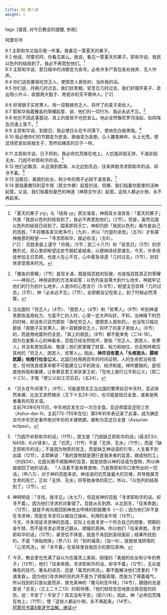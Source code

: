 ```yaml
---
title: 08 摩八章
weight: 1
---
```



tags: [谐音, 对今日教会的提醒, 参政]

阿摩司书
<!--more-->

8:1 主耶和华又指示我一件事。我看见一筐夏天的果子。  
8:2 他说、阿摩司阿、你看见甚么。我说、看见一筐夏天的果子。耶和华说、我民以色列的结局到了。我必不再宽恕他们。[^1]  
8:3 主耶和华说、那日殿中的诗歌变为哀号。必有许多尸首在各处抛弃、无人作声。  
8:4 你们这些要吞吃穷乏人、使困苦人衰败的、当听我的话。  
8:5 你们说、月朔几时过去、我们好卖粮。安息日几时过去、我们好摆开麦子、卖出用小升斗、收银用大戥子、用诡诈的天平欺哄人。[^2]  

8:6 好用银子买贫寒人、用一双鞋换穷乏人、将坏了的麦子卖给人。  
8:7 耶和华指着雅各的荣耀起誓、说、他们的一切行为、我必永远不忘。[^3]  
8:8 地岂不因这事震动、其上的居民不也悲哀么。地必全然像尼罗河涨起、如同埃及河涌上落下。[^4]  
8:9 主耶和华说、到那日、我必使日头在午间落下、使地在白昼黑暗。[^5]  
8:10 我必使你们的节期变为悲哀、歌曲变为哀歌。众人腰束麻布、头上光秃。使这场悲哀如丧独生子、至终如痛苦的日子一样。  

8:11 主耶和华说、日子将到、我必命饥荒降在地上。人饥饿非因无饼、干渴非因无水、乃因不听耶和华的话。[^6]  
8:12 他们必飘流、从这海到那海、从北边到东边、往来奔跑寻求耶和华的话、却寻不着。[^7]  
8:13 当那日、美貌的处女、和少年的男子必因干渴发昏。[^8]  
8:14 那指着撒玛利亚牛犊〔原文作罪〕起誓的说、但哪、我们指着你那里的活神起誓。又说、我们指着别是巴的神道〔神原文作活〕起誓。这些人都必仆倒、永不再起来。  

[^1]: 「夏天的果子 קַיִץ」与「结局 קֵץ」原文谐音，神用双关语宣告：「夏天的果子」代表「我民以色列的结局到了，我必不再宽恕他们」（2节）。但是，虽然北国以色列的结局已经到了，国家即将灭亡，神却仍把「我民以色列」看作是自己的百姓，「不将雅各家灭绝净尽」（九8），所以「约瑟的余民」（五15）才有蒙神施恩的盼望——「寻求耶和华，就必存活」（五6）。  
[^2]： 百姓表面上谨守「月朔」（5节；民二十八11）和「安息日」（5节）的宗教形式，但心里却盼望这些节期赶紧结束，以便继续经营谋生。今天，许多信徒参加主日崇拜，也是人在心不在，心中着急讲道「几时过去」（5节），好赶快享受周末时光。  
[^3]: 「雅各的荣耀」（7节）是双关语，既是指百姓的狂傲，也是指百姓真正的荣耀——神自己。神用讽刺的方法来起誓：以色列妄自尊大到什么地步，神就牢记他们的行为到什么地步。人诡诈的心思言行（5-6节），盼望主日崇拜「几时过去」（5节），神「必永远不忘」（7节），全部都会记在账上，到了时候必然清算。  
[^4]: 当北国的「穷乏人」（4节）、「困苦人」（4节）和「贫寒人」（6节）听到神谴责那些滥用权力、为富不仁的人时，心里一定大声叫好。不料，当神降下刑罚的时候，却没有只惩罚那些「吞吃穷乏人、使困苦人衰败的」，也没有只报应那些「用银子买贫寒人，用一双鞋换穷乏人，将坏了的麦子卖给人」（6节）的，而是用地震刑罚全民，「其上的居民」（8节）都不能幸免（二14-16）。  
因为在鉴察人心的神看来，百姓已经全然败坏，那些「穷乏人、困苦人、贫寒人」并没有更加高尚、敬虔；他们若掌握了财富、权力和地位，也会照样欺压其他的「穷乏人、困苦人、贫寒人」。因此，**神并没有要人「头疼医头、脚疼医脚」地推行社会公义**，北国已经用两百年的时间证明，人的生命若没有改变，任何改良或革命都不可能建立公平的政治、经济制度。神所要做的，是彻底地拆毁和重建，让弥赛亚君王来执掌王权，「在地上施行公平和公义」（耶二十三5），才能「使公义如江河滔滔」（五24）。  
[^5]: 「日头在午间落下」（9节），可能是预言正当北国的繁荣如日中天时，亚述突然来袭、比加王突然被杀（王下十五29-30），也可能是指日全食，或者是两者兼有的双关语。  
主前763年6月15日，中东地区发生过一次日全食。亚述帝国亚述但三世（Ashur-dan III，主前773-755年在位）第9年的年表记录了此事，成为确定古代中东历史事件绝对年份的关键依据，被称为亚述日全食（Assyrian eclipse）。
[^6]: 「乃因不听耶和华的话」（11节），原文是「乃因缺乏耶和华的话」(英文ESV、NASB、KJV译本）。这「饥荒」（11节）不是「无饼、无水」（11节），而是「缺乏耶和华的话」；不是因为物质的贫乏，而是缺乏神话语的引导，人生看不到出路（12节）。主耶稣说：「我的食物就是遵行差我来者的旨意，做成他的工」（约四34），北国长期不顺服神的旨意，就是拒绝以神的话语为食物，所以神就收回了祂的话语。
「人活着不是单靠食物，乃是靠耶和华口里所出的一切话」（申八3），对于神的百姓来说，神话语的饥荒是最大的灾难，将导致属灵生命的死亡，正如「无饼、无水」将导致身体的死亡。所以，「以色列的结局到了」（2节）。  
[^7]: 神明明说：「寻找，就寻见」（太七7），但这些神的百姓「寻求耶和华的话，却寻不着」，因为他们寻求的对象错了。百姓从东到西、从北到东，「往来奔跑」（12节），就是不肯向南回到神发出呼唤的耶路撒冷（一2）；因为他们并不是在寻求神，而是在寻求可以被自己操纵、利用的金牛犊（14节）。  
今天，许多信徒寻求神的态度，实际上也是寻求一个符合自己的想象、预期的金牛犊，而不是寻求必须舍己跟从、顺服的真神。所以他们「往来奔跑，寻求耶和华的话」（12节），甚至饥不择食，就是不肯回到圣经面前；结果所找到的，不是「体贴肉体」（罗八5）的「别的福音」（加一6），就是肤浅矫情的「心灵鸡汤」，却「寻不着」在圣经里自我启示的那位真神。  
[^8]: 今天，教会里也充满了自以为在属灵上美丽、刚强的「美貌的处女和少年的男子」（13节），他们「往来奔跑，寻求耶和华的话，却寻不着」（12节），无论是祷告的技巧、著名的讲员、还是「属灵的鸡汤」，都不能解决他们灵里的「干渴发昏」。因为他们寻求神的目的并不是为了顺服真理，而是为了得着福气，所以找到的只是似是而非、冒充真神的「撒马利亚牛犊」（14节），跟随的总是爱说「吉言」（王上二十二13）的假师傅，「他们轻轻忽忽地医治我百姓的损伤，说：平安了！平安了！其实没有平安」（耶六14）。因此，神「必命饥荒降在地上」（11节），使「这些人都必仆倒，永不再起来」（14节）。  
[阿摩司书第8章逐节注解、祷读](https://cmcbiblereading.com/2016/10/06/%e9%98%bf%e6%91%a9%e5%8f%b8%e4%b9%a6%e7%ac%ac8%e7%ab%a0%e9%80%90%e8%8a%82%e6%b3%a8%e8%a7%a3%e3%80%81%e7%a5%b7%e8%af%bb/)